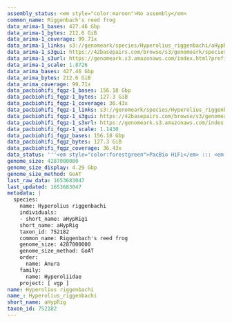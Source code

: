 ```yaml
---
assembly_status: <em style="color:maroon">No assembly</em>
common_name: Riggenbach's reed frog
data_arima-1_bases: 427.46 Gbp
data_arima-1_bytes: 212.6 GiB
data_arima-1_coverage: 99.71x
data_arima-1_links: s3://genomeark/species/Hyperolius_riggenbachi/aHypRig1/genomic_data/arima/<br>
data_arima-1_s3gui: https://42basepairs.com/browse/s3/genomeark/species/Hyperolius_riggenbachi/aHypRig1/genomic_data/arima/
data_arima-1_s3url: https://genomeark.s3.amazonaws.com/index.html?prefix=species/Hyperolius_riggenbachi/aHypRig1/genomic_data/arima/
data_arima-1_scale: 1.8726
data_arima_bases: 427.46 Gbp
data_arima_bytes: 212.6 GiB
data_arima_coverage: 99.71x
data_pacbiohifi_fqgz-1_bases: 156.18 Gbp
data_pacbiohifi_fqgz-1_bytes: 127.3 GiB
data_pacbiohifi_fqgz-1_coverage: 36.43x
data_pacbiohifi_fqgz-1_links: s3://genomeark/species/Hyperolius_riggenbachi/aHypRig1/genomic_data/pacbio_hifi/<br>
data_pacbiohifi_fqgz-1_s3gui: https://42basepairs.com/browse/s3/genomeark/species/Hyperolius_riggenbachi/aHypRig1/genomic_data/pacbio_hifi/
data_pacbiohifi_fqgz-1_s3url: https://genomeark.s3.amazonaws.com/index.html?prefix=species/Hyperolius_riggenbachi/aHypRig1/genomic_data/pacbio_hifi/
data_pacbiohifi_fqgz-1_scale: 1.1430
data_pacbiohifi_fqgz_bases: 156.18 Gbp
data_pacbiohifi_fqgz_bytes: 127.3 GiB
data_pacbiohifi_fqgz_coverage: 36.43x
data_status: '''<em style="color:forestgreen">PacBio HiFi</em> ::: <em style="color:forestgreen">Arima</em>'''
genome_size: 4287000000
genome_size_display: 4.29 Gbp
genome_size_method: GoAT
last_raw_data: 1653683047
last_updated: 1653683047
metadata: |
  species:
    name: Hyperolius riggenbachi
    individuals:
    - short_name: aHypRig1
    short_name: aHypRig
    taxon_id: 752182
    common_name: Riggenbach's reed frog
    genome_size: 4287000000
    genome_size_method: GoAT
    order:
      name: Anura
    family:
      name: Hyperoliidae
    project: [ vgp ]
name: Hyperolius riggenbachi
name_: Hyperolius_riggenbachi
short_name: aHypRig
taxon_id: 752182
---
```

